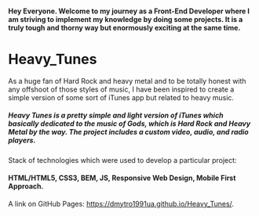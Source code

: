#### Hey Everyone. Welcome to my journey as a Front-End Developer where I am striving to implement my knowledge by doing some projects. It is a truly tough and thorny way but enormously exciting at the same time.

# Heavy_Tunes

As a huge fan of Hard Rock and heavy metal and to be totally honest with any offshoot of those styles of music, I have been inspired to create a simple version of some sort of iTunes app but related to heavy music. 

##### Heavy Tunes is a pretty simple and light version of iTunes which basically dedicated to the music of Gods, which is Hard Rock and Heavy Metal by the way. The project includes a custom video, audio, and radio players. 


Stack of technologies which were used to develop a particular project: 
#### HTML/HTML5, CSS3, BEM, JS, Responsive Web Design, Mobile First Approach.

A link on GitHub Pages: https://dmytro1991ua.github.io/Heavy_Tunes/.
